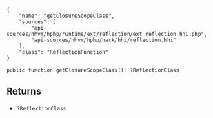 ``` yamlmeta
{
    "name": "getClosureScopeClass",
    "sources": [
        "api-sources/hhvm/hphp/runtime/ext/reflection/ext_reflection_hni.php",
        "api-sources/hhvm/hphp/hack/hhi/reflection.hhi"
    ],
    "class": "ReflectionFunction"
}
```




``` Hack
public function getClosureScopeClass(): ?ReflectionClass;
```




## Returns




+ ` ?ReflectionClass `
<!-- HHAPIDOC -->
